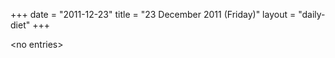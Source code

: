 +++
date = "2011-12-23"
title = "23 December 2011 (Friday)"
layout = "daily-diet"
+++


\<no entries\>

